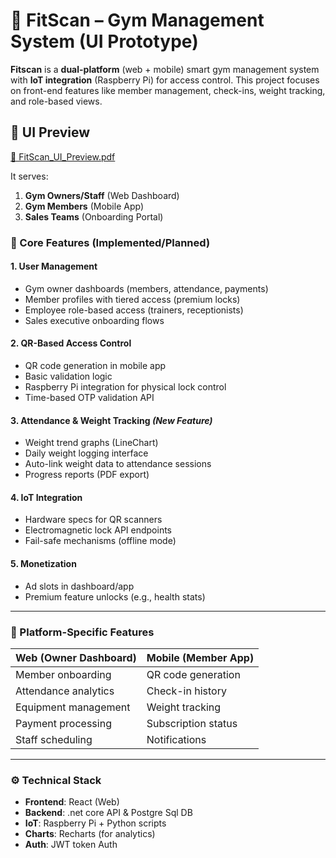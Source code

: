 
# 💪 FitScan – Gym Management System (UI Prototype)

**Fitscan** is a **dual-platform** (web + mobile) smart gym management system with **IoT integration** (Raspberry Pi) for access control. This project focuses on front-end features like member management, check-ins, weight tracking, and role-based views.

## 📸 UI Preview
[🔗 FitScan_UI_Preview.pdf](assets/FitScan_UI_Preview.pdf) 



It serves:

1. **Gym Owners/Staff** (Web Dashboard)
2. **Gym Members** (Mobile App)
3. **Sales Teams** (Onboarding Portal)



### **🔑 Core Features (Implemented/Planned)**

#### **1. User Management**
  - Gym owner dashboards (members, attendance, payments)  
  - Member profiles with tiered access (premium locks)  
  - Employee role-based access (trainers, receptionists)  
  - Sales executive onboarding flows  

#### **2. QR-Based Access Control**  
  - QR code generation in mobile app  
  - Basic validation logic  
  - Raspberry Pi integration for physical lock control  
  - Time-based OTP validation API  

#### **3. Attendance & Weight Tracking** *(New Feature)*  
  - Weight trend graphs (LineChart)  
  - Daily weight logging interface  
  - Auto-link weight data to attendance sessions  
  - Progress reports (PDF export)  

#### **4. IoT Integration**   
  - Hardware specs for QR scanners  
  - Electromagnetic lock API endpoints  
  - Fail-safe mechanisms (offline mode)  

#### **5. Monetization**  
  - Ad slots in dashboard/app  
  - Premium feature unlocks (e.g., health stats)  

---

### **📱 Platform-Specific Features**

| **Web (Owner Dashboard)**       | **Mobile (Member App)**          |
|----------------------------------|----------------------------------|
| Member onboarding                | QR code generation              |
| Attendance analytics             | Check-in history                |
| Equipment management             | Weight tracking                 |
| Payment processing               | Subscription status             |
| Staff scheduling                 | Notifications                   |

---

### **⚙️ Technical Stack**
- **Frontend**: React (Web)
- **Backend**: .net core API & Postgre Sql DB  
- **IoT**: Raspberry Pi + Python scripts  
- **Charts**: Recharts (for analytics)  
- **Auth**: JWT token Auth  




